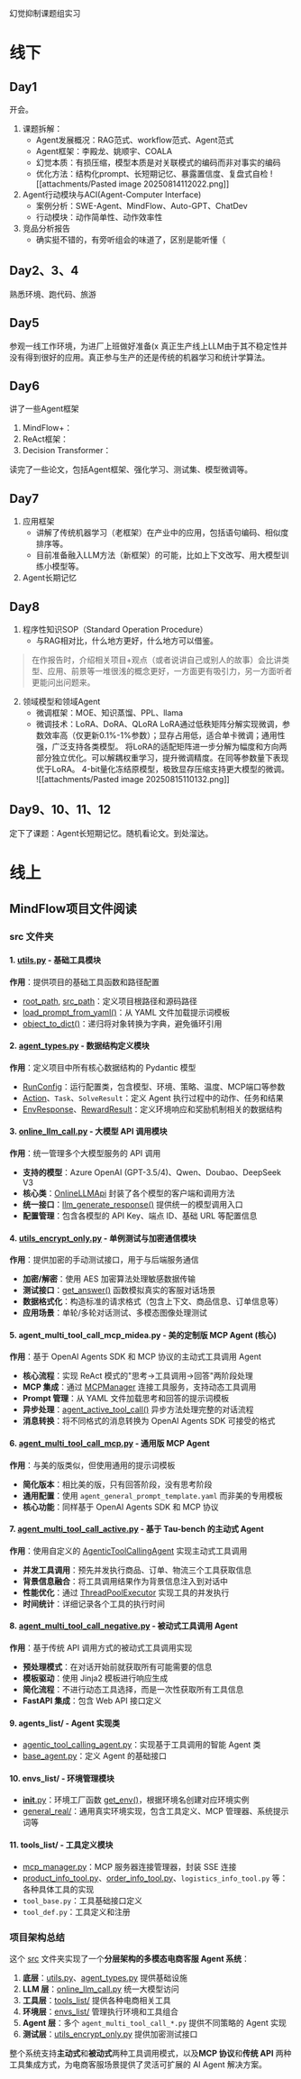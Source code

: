 幻觉抑制课题组实习
# 线下
## Day1
开会。
1. 课题拆解：
	- Agent发展概况：RAG范式、workflow范式、Agent范式
	- Agent框架：李殿龙、姚顺宇、COALA
	- 幻觉本质：有损压缩，模型本质是对关联模式的编码而非对事实的编码
	- 优化方法：结构化prompt、长短期记忆、暴露置信度、复盘式自检
	![[attachments/Pasted image 20250814112022.png]]
2. Agent行动模块与ACI(Agent-Computer Interface)
	- 案例分析：SWE-Agent、MindFlow、Auto-GPT、ChatDev
	- 行动模块：动作简单性、动作效率性
3. 竞品分析报告
	- 确实挺不错的，有旁听组会的味道了，区别是能听懂（
## Day2、3、4
熟悉环境、跑代码、旅游
## Day5
参观一线工作环境，为进厂上班做好准备(x
真正生产线上LLM由于其不稳定性并没有得到很好的应用。真正参与生产的还是传统的机器学习和统计学算法。
## Day6
讲了一些Agent框架
1. MindFlow+：
2. ReAct框架：
3. Decision Transformer：

读完了一些论文，包括Agent框架、强化学习、测试集、模型微调等。
## Day7
1. 应用框架
	- 讲解了传统机器学习（老框架）在产业中的应用，包括语句编码、相似度排序等。
	- 目前准备融入LLM方法（新框架）的可能，比如上下文改写、用大模型训练小模型等。
2. Agent长期记忆
## Day8
1. 程序性知识SOP（Standard Operation Procedure）
	- 与RAG相对比，什么地方更好，什么地方可以借鉴。
> 在作报告时，介绍相关项目+观点（或者说讲自己或别人的故事）会比讲类型、应用、前景等一堆很浅的概念更好，一方面更有吸引力，另一方面听者更能问出问题来。

2. 领域模型和领域Agent
	- 微调框架：MOE、知识蒸馏、PPL、llama
	- 微调技术：LoRA、DoRA、QLoRA
		LoRA通过低秩矩阵分解实现微调，参数效率高（仅更新0.1%-1%参数）；显存占用低，适合单卡微调；通用性强，广泛支持各类模型。
		将LoRA的适配矩阵进一步分解为幅度和方向两部分独立优化。可以解耦权重学习，提升微调精度。在同等参数量下表现优于LoRA。
		4-bit量化冻结原模型，极致显存压缩支持更大模型的微调。
	![[attachments/Pasted image 20250815110132.png]]
## Day9、10、11、12
定下了课题：Agent长短期记忆。随机看论文。到处溜达。

# 线上
## MindFlow项目文件阅读
### src 文件夹

#### 1. **[utils.py](vscode-file://vscode-app/c:/Users/16534/AppData/Local/Programs/Microsoft%20VS%20Code/resources/app/out/vs/code/electron-browser/workbench/workbench.html)** - 基础工具模块

**作用**：提供项目的基础工具函数和路径配置

- [root_path](vscode-file://vscode-app/c:/Users/16534/AppData/Local/Programs/Microsoft%20VS%20Code/resources/app/out/vs/code/electron-browser/workbench/workbench.html), [src_path](vscode-file://vscode-app/c:/Users/16534/AppData/Local/Programs/Microsoft%20VS%20Code/resources/app/out/vs/code/electron-browser/workbench/workbench.html)：定义项目根路径和源码路径
- [load_prompt_from_yaml()](vscode-file://vscode-app/c:/Users/16534/AppData/Local/Programs/Microsoft%20VS%20Code/resources/app/out/vs/code/electron-browser/workbench/workbench.html)：从 YAML 文件加载提示词模板
- [object_to_dict()](vscode-file://vscode-app/c:/Users/16534/AppData/Local/Programs/Microsoft%20VS%20Code/resources/app/out/vs/code/electron-browser/workbench/workbench.html)：递归将对象转换为字典，避免循环引用

#### 2. **[agent_types.py](vscode-file://vscode-app/c:/Users/16534/AppData/Local/Programs/Microsoft%20VS%20Code/resources/app/out/vs/code/electron-browser/workbench/workbench.html)** - 数据结构定义模块

**作用**：定义项目中所有核心数据结构的 Pydantic 模型

- [RunConfig](vscode-file://vscode-app/c:/Users/16534/AppData/Local/Programs/Microsoft%20VS%20Code/resources/app/out/vs/code/electron-browser/workbench/workbench.html)：运行配置类，包含模型、环境、策略、温度、MCP端口等参数
- [Action](vscode-file://vscode-app/c:/Users/16534/AppData/Local/Programs/Microsoft%20VS%20Code/resources/app/out/vs/code/electron-browser/workbench/workbench.html)、`Task`、`SolveResult`：定义 Agent 执行过程中的动作、任务和结果
- [EnvResponse](vscode-file://vscode-app/c:/Users/16534/AppData/Local/Programs/Microsoft%20VS%20Code/resources/app/out/vs/code/electron-browser/workbench/workbench.html)、[RewardResult](vscode-file://vscode-app/c:/Users/16534/AppData/Local/Programs/Microsoft%20VS%20Code/resources/app/out/vs/code/electron-browser/workbench/workbench.html)：定义环境响应和奖励机制相关的数据结构

#### 3. **[online_llm_call.py](vscode-file://vscode-app/c:/Users/16534/AppData/Local/Programs/Microsoft%20VS%20Code/resources/app/out/vs/code/electron-browser/workbench/workbench.html)** - 大模型 API 调用模块

**作用**：统一管理多个大模型服务的 API 调用

- **支持的模型**：Azure OpenAI (GPT-3.5/4)、Qwen、Doubao、DeepSeek V3
- **核心类**：[OnlineLLMApi](vscode-file://vscode-app/c:/Users/16534/AppData/Local/Programs/Microsoft%20VS%20Code/resources/app/out/vs/code/electron-browser/workbench/workbench.html) 封装了各个模型的客户端和调用方法
- **统一接口**：[llm_generate_response()](vscode-file://vscode-app/c:/Users/16534/AppData/Local/Programs/Microsoft%20VS%20Code/resources/app/out/vs/code/electron-browser/workbench/workbench.html) 提供统一的模型调用入口
- **配置管理**：包含各模型的 API Key、端点 ID、基础 URL 等配置信息

#### 4. **[utils_encrypt_only.py](vscode-file://vscode-app/c:/Users/16534/AppData/Local/Programs/Microsoft%20VS%20Code/resources/app/out/vs/code/electron-browser/workbench/workbench.html)** - 单例测试与加密通信模块

**作用**：提供加密的手动测试接口，用于与后端服务通信

- **加密/解密**：使用 AES 加密算法处理敏感数据传输
- **测试接口**：[get_answer()](vscode-file://vscode-app/c:/Users/16534/AppData/Local/Programs/Microsoft%20VS%20Code/resources/app/out/vs/code/electron-browser/workbench/workbench.html) 函数模拟真实的客服对话场景
- **数据格式化**：构造标准的请求格式（包含上下文、商品信息、订单信息等）
- **应用场景**：单轮/多轮对话测试、多模态图像处理测试

#### 5. **agent_multi_tool_call_mcp_midea.py** - 美的定制版 MCP Agent (核心)

**作用**：基于 OpenAI Agents SDK 和 MCP 协议的主动式工具调用 Agent

- **核心流程**：实现 ReAct 模式的"思考→工具调用→回答"两阶段处理
- **MCP 集成**：通过 [MCPManager](vscode-file://vscode-app/c:/Users/16534/AppData/Local/Programs/Microsoft%20VS%20Code/resources/app/out/vs/code/electron-browser/workbench/workbench.html) 连接工具服务，支持动态工具调用
- **Prompt 管理**：从 YAML 文件加载思考和回答的提示词模板
- **异步处理**：[agent_active_tool_call()](vscode-file://vscode-app/c:/Users/16534/AppData/Local/Programs/Microsoft%20VS%20Code/resources/app/out/vs/code/electron-browser/workbench/workbench.html) 异步方法处理完整的对话流程
- **消息转换**：将不同格式的消息转换为 OpenAI Agents SDK 可接受的格式

#### 6. **[agent_multi_tool_call_mcp.py](vscode-file://vscode-app/c:/Users/16534/AppData/Local/Programs/Microsoft%20VS%20Code/resources/app/out/vs/code/electron-browser/workbench/workbench.html)** - 通用版 MCP Agent

**作用**：与美的版类似，但使用通用的提示词模板

- **简化版本**：相比美的版，只有回答阶段，没有思考阶段
- **通用配置**：使用 `agent_general_prompt_template.yaml` 而非美的专用模板
- **核心功能**：同样基于 OpenAI Agents SDK 和 MCP 协议

#### 7. **[agent_multi_tool_call_active.py](vscode-file://vscode-app/c:/Users/16534/AppData/Local/Programs/Microsoft%20VS%20Code/resources/app/out/vs/code/electron-browser/workbench/workbench.html)** - 基于 Tau-bench 的主动式 Agent

**作用**：使用自定义的 [AgenticToolCallingAgent](vscode-file://vscode-app/c:/Users/16534/AppData/Local/Programs/Microsoft%20VS%20Code/resources/app/out/vs/code/electron-browser/workbench/workbench.html) 实现主动式工具调用

- **并发工具调用**：预先并发执行商品、订单、物流三个工具获取信息
- **背景信息融合**：将工具调用结果作为背景信息注入到对话中
- **性能优化**：通过 [ThreadPoolExecutor](vscode-file://vscode-app/c:/Users/16534/AppData/Local/Programs/Microsoft%20VS%20Code/resources/app/out/vs/code/electron-browser/workbench/workbench.html) 实现工具的并发执行
- **时间统计**：详细记录各个工具的执行时间

#### 8. **[agent_multi_tool_call_negative.py](vscode-file://vscode-app/c:/Users/16534/AppData/Local/Programs/Microsoft%20VS%20Code/resources/app/out/vs/code/electron-browser/workbench/workbench.html)** - 被动式工具调用 Agent

**作用**：基于传统 API 调用方式的被动式工具调用实现

- **预处理模式**：在对话开始前就获取所有可能需要的信息
- **模板驱动**：使用 Jinja2 模板进行响应生成
- **简化流程**：不进行动态工具选择，而是一次性获取所有工具信息
- **FastAPI 集成**：包含 Web API 接口定义

#### **9. agents_list/** - Agent 实现类

- [agentic_tool_calling_agent.py](vscode-file://vscode-app/c:/Users/16534/AppData/Local/Programs/Microsoft%20VS%20Code/resources/app/out/vs/code/electron-browser/workbench/workbench.html)：实现基于工具调用的智能 Agent 类
- [base_agent.py](vscode-file://vscode-app/c:/Users/16534/AppData/Local/Programs/Microsoft%20VS%20Code/resources/app/out/vs/code/electron-browser/workbench/workbench.html)：定义 Agent 的基础接口

#### **10. envs_list/** - 环境管理模块

- [__init__.py](vscode-file://vscode-app/c:/Users/16534/AppData/Local/Programs/Microsoft%20VS%20Code/resources/app/out/vs/code/electron-browser/workbench/workbench.html)：环境工厂函数 [get_env()](vscode-file://vscode-app/c:/Users/16534/AppData/Local/Programs/Microsoft%20VS%20Code/resources/app/out/vs/code/electron-browser/workbench/workbench.html)，根据环境名创建对应环境实例
- [general_real/](vscode-file://vscode-app/c:/Users/16534/AppData/Local/Programs/Microsoft%20VS%20Code/resources/app/out/vs/code/electron-browser/workbench/workbench.html)：通用真实环境实现，包含工具定义、MCP 管理器、系统提示词等

#### **11. tools_list/** - 工具定义模块

- [mcp_manager.py](vscode-file://vscode-app/c:/Users/16534/AppData/Local/Programs/Microsoft%20VS%20Code/resources/app/out/vs/code/electron-browser/workbench/workbench.html)：MCP 服务器连接管理器，封装 SSE 连接
- [product_info_tool.py](vscode-file://vscode-app/c:/Users/16534/AppData/Local/Programs/Microsoft%20VS%20Code/resources/app/out/vs/code/electron-browser/workbench/workbench.html)、[order_info_tool.py](vscode-file://vscode-app/c:/Users/16534/AppData/Local/Programs/Microsoft%20VS%20Code/resources/app/out/vs/code/electron-browser/workbench/workbench.html)、`logistics_info_tool.py` 等：各种具体工具的实现
- `tool_base.py`：工具基础接口定义
- `tool_def.py`：工具定义和注册

### 项目架构总结

这个 [src](vscode-file://vscode-app/c:/Users/16534/AppData/Local/Programs/Microsoft%20VS%20Code/resources/app/out/vs/code/electron-browser/workbench/workbench.html) 文件夹实现了一个**分层架构的多模态电商客服 Agent 系统**：

1. **底层**：[utils.py](vscode-file://vscode-app/c:/Users/16534/AppData/Local/Programs/Microsoft%20VS%20Code/resources/app/out/vs/code/electron-browser/workbench/workbench.html)、[agent_types.py](vscode-file://vscode-app/c:/Users/16534/AppData/Local/Programs/Microsoft%20VS%20Code/resources/app/out/vs/code/electron-browser/workbench/workbench.html) 提供基础设施
2. **LLM 层**：[online_llm_call.py](vscode-file://vscode-app/c:/Users/16534/AppData/Local/Programs/Microsoft%20VS%20Code/resources/app/out/vs/code/electron-browser/workbench/workbench.html) 统一大模型访问
3. **工具层**：[tools_list/](vscode-file://vscode-app/c:/Users/16534/AppData/Local/Programs/Microsoft%20VS%20Code/resources/app/out/vs/code/electron-browser/workbench/workbench.html) 提供各种电商相关工具
4. **环境层**：[envs_list/](vscode-file://vscode-app/c:/Users/16534/AppData/Local/Programs/Microsoft%20VS%20Code/resources/app/out/vs/code/electron-browser/workbench/workbench.html) 管理执行环境和工具组合
5. **Agent 层**：多个 `agent_multi_tool_call_*.py` 提供不同策略的 Agent 实现
6. **测试层**：[utils_encrypt_only.py](vscode-file://vscode-app/c:/Users/16534/AppData/Local/Programs/Microsoft%20VS%20Code/resources/app/out/vs/code/electron-browser/workbench/workbench.html) 提供加密测试接口

整个系统支持**主动式**和**被动式**两种工具调用模式，以及**MCP 协议**和**传统 API** 两种工具集成方式，为电商客服场景提供了灵活可扩展的 AI Agent 解决方案。
